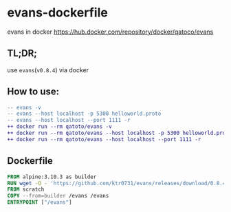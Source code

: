 # evans-dockerfile
evans in docker
https://hub.docker.com/repository/docker/qatoco/evans

## TL;DR;
use `evans`(`v0.8.4`) via docker
## How to use:

```diff
-- evans -v
-- evans --host localhost -p 5300 helloworld.proto
-- evans --host localhost --port 1111 -r
++ docker run --rm qatoto/evans -v
++ docker run --rm qatoto/evans --host localhost -p 5300 helloworld.proto
++ docker run --rm qatoto/evans --host localhost --port 1111 -r
```

## Dockerfile

```dockerfile
FROM alpine:3.10.3 as builder
RUN wget -O - 'https://github.com/ktr0731/evans/releases/download/0.8.4/evans_linux_amd64.tar.gz' | tar zxvf -
FROM scratch
COPY --from=builder /evans /evans
ENTRYPOINT ["/evans"]
```

